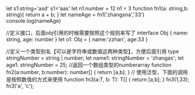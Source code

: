 let s1:string='asd'
s1='aas'
let n1:number = 12
n1 = 3
function fn1(a: string,b: string){
    return a + b;
}
let nameAge = fn1('zhangsna','33')
console.log(nameAge)

//定义接口，后面obj引用的时候需要按照这个规则来写了
interface Obj {
    name: string,
    age: number
}
let o1: Obj = {
    name:'zzhan',
    age:33
}

//定义一个类型别名【可以是字符串或数值这两种类型】，方便后面引用
type stringNumber = string | number;
let name1: stringNumber = 'zhangas';
let age1: stringNumber = 25;
//返回一个数组类型的numberarray
function fn2(a:number, b:number): number[] {
    return [a,b];
}
// 使用泛型，下面的调用是按照数值的方式来使用
function fn3<T>(a:T, b: T): T[] {
    return [a,b];
}
fn3<number>(1,33);
fn3<string>('a', 'c');
